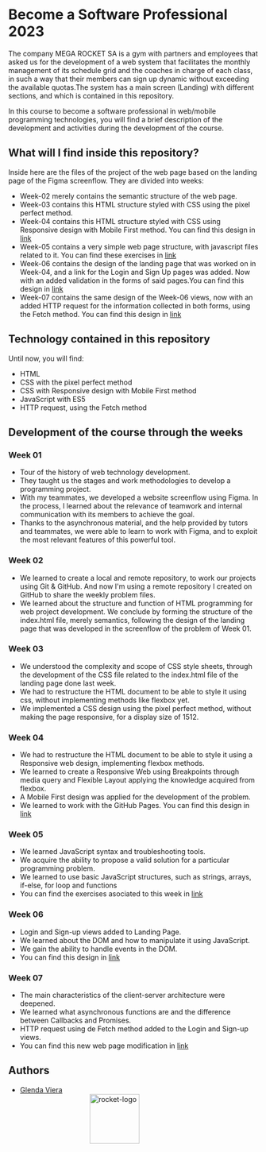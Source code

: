 # Become a Software Professional 2023

The company MEGA ROCKET SA is a gym with partners and employees that asked us for the development of a web system that facilitates the monthly management of its schedule grid and the coaches in charge of each class, in such a way that their members can sign up dynamic without exceeding the available quotas.The system has a main screen (Landing) with different sections, and which is contained in this repository.

In this course to become a software professional in web/mobile programming technologies, you will find a brief description of the development and activities during the development of the course.

## What will I find inside this repository?
Inside here are the files of the project of the web page based on the landing page of the Figma screenflow. They are divided into weeks: 
- Week-02 merely contains the semantic structure of the web page.
- Week-03 contains this HTML structure styled with CSS using the pixel perfect method.
- Week-04 contains this HTML structure styled with CSS using Responsive design with Mobile First method. You can find this design in [link](https://glevide.github.io/BaSP-M2023/Week-04)
- Week-05 contains a very simple web page structure, with javascript files related to it. You can find these exercises in [link](https://glevide.github.io/BaSP-M2023/Week-05)
- Week-06 contains the design of the landing page that was worked on in Week-04, and a link for the Login and Sign Up pages was added. Now with an added validation in the forms of said pages.You can find this design in [link](https://glevide.github.io/BaSP-M2023/Week-06/views)
- Week-07 contains the same design of the Week-06 views, now with an added HTTP request for the information collected in both forms, using the Fetch method. You can find this design in [link](https://glevide.github.io/BaSP-M2023/Week-07/views)

## Technology contained in this repository

Until now, you will find:
- HTML
- CSS with the pixel perfect method
- CSS with Responsive design with Mobile First method
- JavaScript with ES5
- HTTP request, using the Fetch method

## Development of the course through the weeks

### Week 01

- Tour of the history of web technology development.
- They taught us the stages and work methodologies to develop a programming project.
- With my teammates, we developed a website screenflow using Figma. In the process, I learned about the relevance of teamwork and internal communication with its members to achieve the goal.
- Thanks to the asynchronous material, and the help provided by tutors and teammates, we were able to learn to work with Figma, and to exploit the most relevant features of this powerful tool.

### Week 02

- We learned to create a local and remote repository, to work our projects using Git & GitHub. And now I'm using a remote repository I created on GitHub to share the weekly problem files.
- We learned about the structure and function of HTML programming for web project development. We conclude by forming the structure of the index.html file, merely semantics, following the design of the landing page that was developed in the screenflow of the problem of Week 01.

### Week 03
- We understood the complexity and scope of CSS style sheets, through the development of the CSS file related to the index.html file of the landing page done last week.
- We had to restructure the HTML document to be able to style it using css, without implementing methods like flexbox yet. 
- We implemented a CSS design using the pixel perfect method, without making the page responsive, for a display size of 1512.

### Week 04
- We had to restructure the HTML document to be able to style it using a Responsive web design, implementing flexbox methods. 
- We learned to create a Responsive Web using Breakpoints through media query and Flexible Layout applying the knowledge acquired from flexbox.
- A Mobile First design was applied for the development of the problem.
- We learned to work with the GitHub Pages. You can find this design in [link](https://glevide.github.io/BaSP-M2023/Week-04)

### Week 05
- We learned JavaScript syntax and troubleshooting tools.
- We acquire the ability to propose a valid solution for a particular programming problem.
- We learned to use basic JavaScript structures, such as strings, arrays, if-else, for loop and functions
- You can find the exercises asociated to this week in [link](https://glevide.github.io/BaSP-M2023/Week-05)

### Week 06
- Login and Sign-up views added to Landing Page.
- We learned about the DOM and how to manipulate it using JavaScript.
- We gain the ability to handle events in the DOM.
- You can find this design in [link](https://glevide.github.io/BaSP-M2023/Week-06/views)

### Week 07
- The main characteristics of the client-server architecture were deepened.
- We learned what asynchronous functions are and the difference between Callbacks and Promises.
- HTTP request using de Fetch method added to the Login and Sign-up views.
- You can find this new web page modification in [link](https://glevide.github.io/BaSP-M2023/Week-07/views)

## Authors

- [Glenda Viera](https://www.github.com/GleViDe) <img src="https://user-images.githubusercontent.com/127681628/227655984-6ef31a6d-1c37-4b24-bfcc-9dc4da232a72.png" alt="rocket-logo" width="100" style="float:right;  margin:0 50%;">


